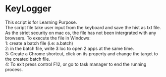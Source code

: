 # KeyLogger
This script is for Learning Purpose. <br /> 
The script file take user input from the keyboard and save the hist as txt file. As the strict security on mac os, the file has not been intergrated with any browsers. To execute the file in Windows: <br />
1: create a batch file (i.e: a.batch) <br /> 
2: in the batch file, write 3 loc to open 2 apps at the same time. <br /> 
3: Create a Chrome shortcut, click on its property and change the target to the created batch file. <br /> 
4: To exit press control F12, or go to task manager to end the running process. <br /> 
